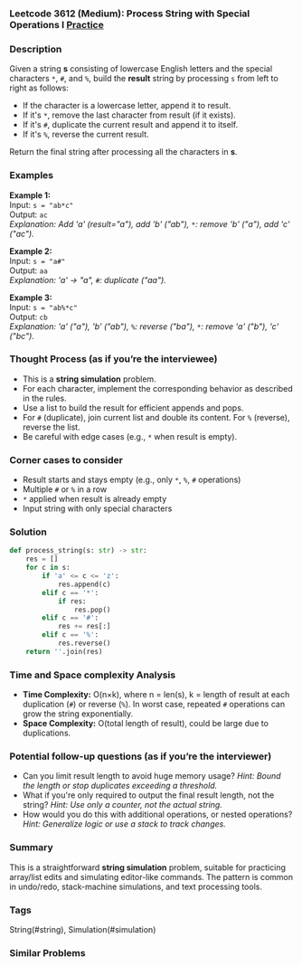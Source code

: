 ### Leetcode 3612 (Medium): Process String with Special Operations I [Practice](https://leetcode.com/problems/process-string-with-special-operations-i)

### Description  
Given a string **s** consisting of lowercase English letters and the special characters `*`, `#`, and `%`, build the **result** string by processing `s` from left to right as follows:

- If the character is a lowercase letter, append it to result.
- If it's `*`, remove the last character from result (if it exists).
- If it's `#`, duplicate the current result and append it to itself.
- If it's `%`, reverse the current result.

Return the final string after processing all the characters in **s**.

### Examples  

**Example 1:**  
Input: `s = "ab*c"`  
Output: `ac`  
*Explanation: Add 'a' (result="a"), add 'b' ("ab"), `*`: remove 'b' ("a"), add 'c' ("ac").*

**Example 2:**  
Input: `s = "a#"`  
Output: `aa`  
*Explanation: 'a' → "a", `#`: duplicate ("aa").*

**Example 3:**  
Input: `s = "ab%*c"`  
Output: `cb`  
*Explanation: 'a' ("a"), 'b' ("ab"), `%`: reverse ("ba"), `*`: remove 'a' ("b"), 'c' ("bc").*


### Thought Process (as if you’re the interviewee)  
- This is a **string simulation** problem.
- For each character, implement the corresponding behavior as described in the rules.
- Use a list to build the result for efficient appends and pops.
- For `#` (duplicate), join current list and double its content. For `%` (reverse), reverse the list.
- Be careful with edge cases (e.g., `*` when result is empty).

### Corner cases to consider  
- Result starts and stays empty (e.g., only `*`, `%`, `#` operations)
- Multiple `#` or `%` in a row
- `*` applied when result is already empty
- Input string with only special characters

### Solution

```python
def process_string(s: str) -> str:
    res = []
    for c in s:
        if 'a' <= c <= 'z':
            res.append(c)
        elif c == '*':
            if res:
                res.pop()
        elif c == '#':
            res += res[:]
        elif c == '%':
            res.reverse()
    return ''.join(res)
```

### Time and Space complexity Analysis  
- **Time Complexity:** O(n×k), where n = len(s), k = length of result at each duplication (`#`) or reverse (`%`). In worst case, repeated `#` operations can grow the string exponentially.
- **Space Complexity:** O(total length of result), could be large due to duplications.

### Potential follow-up questions (as if you’re the interviewer)  
- Can you limit result length to avoid huge memory usage?
  *Hint: Bound the length or stop duplicates exceeding a threshold.*
- What if you're only required to output the final result length, not the string?
  *Hint: Use only a counter, not the actual string.*
- How would you do this with additional operations, or nested operations?
  *Hint: Generalize logic or use a stack to track changes.*

### Summary
This is a straightforward **string simulation** problem, suitable for practicing array/list edits and simulating editor-like commands. The pattern is common in undo/redo, stack-machine simulations, and text processing tools.

### Tags
String(#string), Simulation(#simulation)

### Similar Problems
